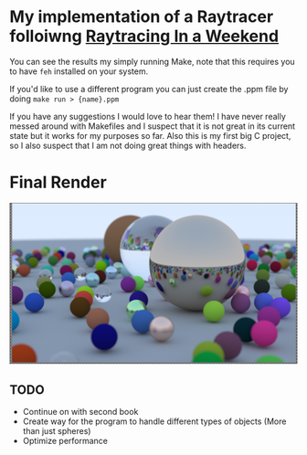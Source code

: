 # My implementation of a Raytracer folloiwng [Raytracing In a Weekend](https://raytracing.github.io/books/RayTracingInOneWeekend.html)

You can see the results my simply running Make, note that this requires you to have `feh` installed on your system.

If you'd like to use a different program you can just create the .ppm file by doing `make run > {name}.ppm`

If you have any suggestions I would love to hear them! I have never really messed around with Makefiles and I suspect that it is not great in its current state but it works for my purposes so far. Also this is my first big C project, so I also suspect that I am not doing great things with headers.

# Final Render

![Final Render](./final_render.png) 

## TODO
- Continue on with second book
- Create way for the program to handle different types of objects (More than just spheres) 
- Optimize performance 
